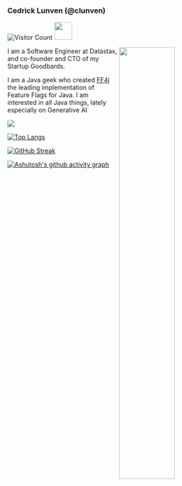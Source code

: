 ### Cedrick Lunven (@clunven)
![Visitor Count](https://komarev.com/ghpvc/?username=clun&color=blue)
<img src="https://cdn.jsdelivr.net/gh/devicons/devicon/icons/java/java-original.svg" width="40" height="40"/>

<img width="50%" align="right" src="https://github-readme-stats.vercel.app/api?username=clun&show_icons=true&theme=vue&hide_title=true&count_private=true" />

I am a Software Engineer at Datastax, and co-founder and CTO of my Startup Goodbards.

I am a Java geek who created <a href="ff4j.org"/>FF4j</a></b> the leading implementation of Feature Flags for Java. 
I am interested in all Java things, lately especially on Generative AI

[![](https://raw.githubusercontent.com/clun/clun/main/profile-summary-card-output/default/0-profile-details.svg)](https://github.com/vn7n24fzkq/github-profile-summary-cards)

[![Top Langs](https://github-readme-stats.vercel.app/api/top-langs/?username=clun&layout=compact)](https://github.com/anuraghazra/github-readme-stats)

[![GitHub Streak](https://streak-stats.demolab.com/?user=clun)](https://git.io/streak-stats)

[![Ashutosh's github activity graph](https://github-readme-activity-graph.vercel.app/graph?username=clun&bg_color=ebeaea&color=0f0b0f&line=4c9e6c&point=355728&area=true&hide_border=true)](https://github.com/ashutosh00710/github-readme-activity-graph)



